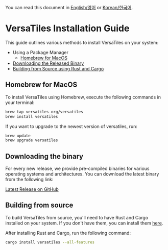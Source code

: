 You can read this document in [English/영어](install_versatiles.md) or [Korean/한국어](install_versatiles.ko.md).

# VersaTiles Installation Guide

This guide outlines various methods to install VersaTiles on your system:

  - Using a Package Manager
    - [Homebrew for MacOS](#homebrew-for-macos)
  - [Downloading the Released Binary](#downloading-the-binary)
  - [Building from Source using Rust and Cargo](#building-from-source)

## Homebrew for MacOS

To install VersaTiles using Homebrew, execute the following commands in your terminal:

```bash
brew tap versatiles-org/versatiles
brew install versatiles
```

If you want to upgrade to the newest version of versatiles, run:

```bash
brew update
brew upgrade versatiles
```

## Downloading the binary

For every new release, we provide pre-compiled binaries for various operating systems and architectures. You can download the latest binary from the following link:

[Latest Release on GitHub](https://github.com/versatiles-org/versatiles-rs/releases/latest)

## Building from source

To build VersaTiles from source, you'll need to have Rust and Cargo installed on your system. If you don't have them, you can install them [here](https://www.rust-lang.org/tools/install).

After installing Rust and Cargo, run the following command:

```bash
cargo install versatiles --all-features
```
